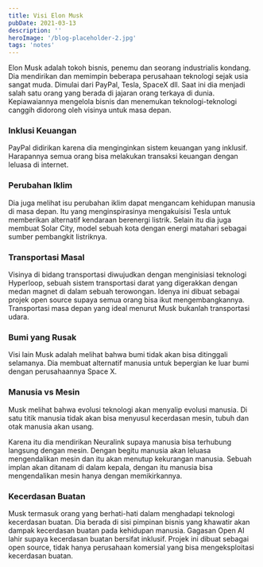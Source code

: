 ```yaml
---
title: Visi Elon Musk
pubDate: 2021-03-13
description: ''
heroImage: '/blog-placeholder-2.jpg'
tags: 'notes'
---
```


Elon Musk adalah tokoh bisnis, penemu dan seorang industrialis kondang. Dia mendirikan dan memimpin beberapa perusahaan teknologi sejak usia sangat muda. Dimulai dari PayPal, Tesla, SpaceX dll. Saat ini dia menjadi salah satu orang yang berada di jajaran orang terkaya di dunia. Kepiawaiannya mengelola bisnis dan menemukan teknologi-teknologi canggih didorong oleh visinya untuk masa depan.

### Inklusi Keuangan

PayPal didirikan karena dia menginginkan sistem keuangan yang inklusif. Harapannya semua orang bisa melakukan transaksi keuangan dengan leluasa di internet.

### Perubahan Iklim

Dia juga melihat isu perubahan iklim dapat mengancam kehidupan manusia di masa depan. Itu yang menginspirasinya mengakuisisi Tesla untuk memberikan alternatif kendaraan berenergi listrik. Selain itu dia juga membuat Solar City, model sebuah kota dengan energi matahari sebagai sumber pembangkit listriknya.

### Transportasi Masal

Visinya di bidang transportasi diwujudkan dengan menginisiasi teknologi Hyperloop, sebuah sistem transportasi darat yang digerakkan dengan medan magnet di dalam sebuah terowongan. Idenya ini dibuat sebagai projek open source supaya semua orang bisa ikut mengembangkannya. Transportasi masa depan yang ideal menurut Musk bukanlah transportasi udara.

### Bumi yang Rusak

Visi lain Musk adalah melihat bahwa bumi tidak akan bisa ditinggali selamanya. Dia membuat alternatif manusia untuk bepergian ke luar bumi dengan perusahaannya Space X.

### Manusia vs Mesin

Musk melihat bahwa evolusi teknologi akan menyalip evolusi manusia. Di satu titik manusia tidak akan bisa menyusul kecerdasan mesin, tubuh dan otak manusia akan usang.

Karena itu dia mendirikan Neuralink supaya manusia bisa terhubung langsung dengan mesin. Dengan begitu manusia akan leluasa mengendalikan mesin dan itu akan menutup kekurangan manusia. Sebuah implan akan ditanam di dalam kepala, dengan itu manusia bisa mengendalikan mesin hanya dengan memikirkannya.

### Kecerdasan Buatan

Musk termasuk orang yang berhati-hati dalam menghadapi teknologi kecerdasan buatan. Dia berada di sisi pimpinan bisnis yang khawatir akan dampak kecerdasan buatan pada kehidupan manusia. Gagasan Open AI lahir supaya kecerdasan buatan bersifat inklusif. Projek ini dibuat sebagai open source, tidak hanya perusahaan komersial yang bisa mengeksploitasi kecerdasan buatan.
